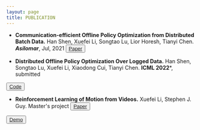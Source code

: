 ```yaml
---
layout: page
title: PUBLICATION
---
```


- **Communication-efficient Offline Policy Optimization from Distributed Batch Data.**
Han Shen, Xuefei Li, Songtao Lu, Lior Horesh, Tianyi Chen. ***Asilomar***, Jul, 2021
<button type="button" class="button button2"><a class="conf" target="_blank" href="https://cmsworkshops.com/Asilomar2021/Papers/ViewPapers.asp?PaperNum=1482&Mode=1">Paper</a></button>
<!-- <button type="button" class="button button3"><a class="conf" target="_blank" href="https://github.com/SnowflyLXF/FedDICE">Code/a></button> -->
<!-- <button type="button" class="button button1"><a class="conf" target="_blank" href="video/mimic.mov">Demo</a></button> -->

- **Distributed Offline Policy Optimization Over Logged Data.**
Han Shen, Songtao Lu, Xuefei Li, Xiaodong Cui, Tianyi Chen. **ICML 2022***, submitted
<!-- <button type="button" class="button button2"><a class="conf" target="_blank" href="https://cmsworkshops.com/Asilomar2021/Papers/AbstractSearch.asp?show=search">Paper</a></button> -->
<button type="button" class="button button3"><a class="conf" target="_blank" href="https://github.com/SnowflyLXF/FedDICE">Code</a></button>

- **Reinforcement Learning of Motion from Videos.**
Xuefei Li, Stephen J. Guy. Master's project
<button type="button" class="button button2"><a class="conf" target="_blank" href="pdf/report.pdf">Paper</a></button>
<!-- <button type="button" class="button button3">Code</button> -->
<button type="button" class="button button1"><a class="conf" target="_blank" href="video/mimic.mov">Demo</a></button>

